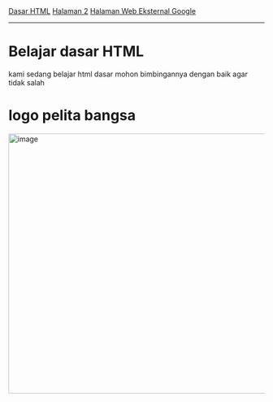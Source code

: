 

<!DOCTYPE html>
<html>
<head>
    <title>Tag HTML Dasar</title>
<head>
<body> 

</body>
</html>

<nav>
    <a href="lab1_tag_dasar.html">Dasar HTML</a>
    <a href="lab1_halaman2.html">Halaman 2</a>
    <a href="http://www.google.com">Halaman Web Eksternal Google</a>
    </nav>
    <hr>

<h1>Belajar dasar HTML </h1>
<p> kami sedang belajar html dasar mohon bimbingannya dengan baik agar tidak salah</p>

<h1>logo pelita bangsa  </h1>

<img width="512" alt="image" src="https://github.com/user-attachments/assets/bfff530e-f5e5-4fad-9b01-8dccc27095b9">




